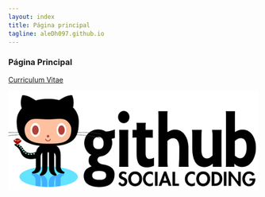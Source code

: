 ```yaml
---
layout: index
title: Página principal
tagline: aleDh097.github.io
---
```

### Página Principal

[Curriculum Vitae](about)

![Portada](static/img/foto2.png "Portada")
